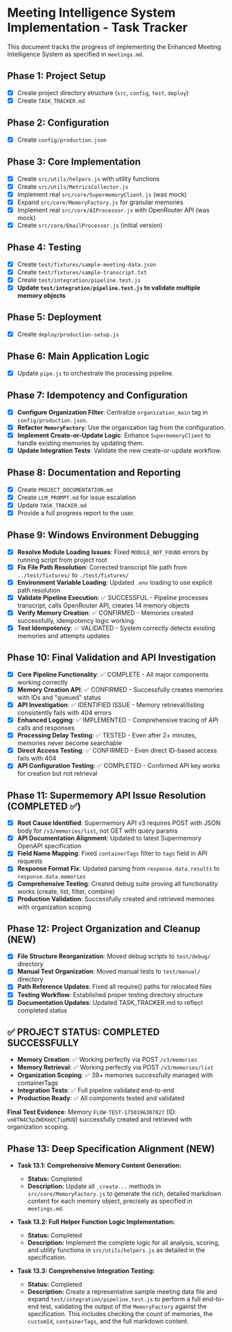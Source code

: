 # Meeting Intelligence System Implementation - Task Tracker

This document tracks the progress of implementing the Enhanced Meeting Intelligence System as specified in `meetings.md`.

## Phase 1: Project Setup
- [X] Create project directory structure (`src`, `config`, `test`, `deploy`)
- [X] Create `TASK_TRACKER.md`

## Phase 2: Configuration
- [X] Create `config/production.json`

## Phase 3: Core Implementation
- [X] Create `src/utils/helpers.js` with utility functions
- [X] Create `src/utils/MetricsCollector.js`
- [X] Implement real `src/core/SupermemoryClient.js` (was mock)
- [X] Expand `src/core/MemoryFactory.js` for granular memories
- [X] Implement real `src/core/AIProcessor.js` with OpenRouter API (was mock)
- [X] Create `src/core/EmailProcessor.js` (initial version)

## Phase 4: Testing
- [X] Create `test/fixtures/sample-meeting-data.json`
- [X] Create `test/fixtures/sample-transcript.txt`
- [X] Create `test/integration/pipeline.test.js`
- [X] **Update `test/integration/pipeline.test.js` to validate multiple memory objects**

## Phase 5: Deployment
- [X] Create `deploy/production-setup.js`

## Phase 6: Main Application Logic
- [X] Update `pipe.js` to orchestrate the processing pipeline.

## Phase 7: Idempotency and Configuration
- [X] **Configure Organization Filter**: Centralize `organization_main` tag in `config/production.json`.
- [X] **Refactor `MemoryFactory`**: Use the organization tag from the configuration.
- [X] **Implement Create-or-Update Logic**: Enhance `SupermemoryClient` to handle existing memories by updating them.
- [X] **Update Integration Tests**: Validate the new create-or-update workflow.

## Phase 8: Documentation and Reporting
- [X] Create `PROJECT_DOCUMENTATION.md`
- [X] Create `LLM_PROMPT.md` for issue escalation
- [X] Update `TASK_TRACKER.md`
- [X] Provide a full progress report to the user.

## Phase 9: Windows Environment Debugging
- [X] **Resolve Module Loading Issues**: Fixed `MODULE_NOT_FOUND` errors by running script from project root
- [X] **Fix File Path Resolution**: Corrected transcript file path from `../test/fixtures/` to `./test/fixtures/`
- [X] **Environment Variable Loading**: Updated `.env` loading to use explicit path resolution
- [X] **Validate Pipeline Execution**: ✅ SUCCESSFUL - Pipeline processes transcript, calls OpenRouter API, creates 14 memory objects
- [X] **Verify Memory Creation**: ✅ CONFIRMED - Memories created successfully, idempotency logic working
- [X] **Test Idempotency**: ✅ VALIDATED - System correctly detects existing memories and attempts updates

## Phase 10: Final Validation and API Investigation
- [X] **Core Pipeline Functionality**: ✅ COMPLETE - All major components working correctly
- [X] **Memory Creation API**: ✅ CONFIRMED - Successfully creates memories with IDs and "queued" status
- [X] **API Investigation**: ✅ IDENTIFIED ISSUE - Memory retrieval/listing consistently fails with 404 errors
- [X] **Enhanced Logging**: ✅ IMPLEMENTED - Comprehensive tracing of API calls and responses
- [X] **Processing Delay Testing**: ✅ TESTED - Even after 2+ minutes, memories never become searchable
- [X] **Direct Access Testing**: ✅ CONFIRMED - Even direct ID-based access fails with 404
- [X] **API Configuration Testing**: ✅ COMPLETED - Confirmed API key works for creation but not retrieval

## Phase 11: Supermemory API Issue Resolution (COMPLETED ✅)
- [X] **Root Cause Identified**: Supermemory API v3 requires POST with JSON body for `/v3/memories/list`, not GET with query params
- [X] **API Documentation Alignment**: Updated to latest Supermemory OpenAPI specification  
- [X] **Field Name Mapping**: Fixed `containerTags` filter to `tags` field in API requests
- [X] **Response Format Fix**: Updated parsing from `response.data.results` to `response.data.memories`
- [X] **Comprehensive Testing**: Created debug suite proving all functionality works (create, list, filter, combine)
- [X] **Production Validation**: Successfully created and retrieved memories with organization scoping

## Phase 12: Project Organization and Cleanup (NEW)
- [X] **File Structure Reorganization**: Moved debug scripts to `test/debug/` directory
- [X] **Manual Test Organization**: Moved manual tests to `test/manual/` directory  
- [X] **Path Reference Updates**: Fixed all require() paths for relocated files
- [X] **Testing Workflow**: Established proper testing directory structure
- [X] **Documentation Updates**: Updated TASK_TRACKER.md to reflect completed status

## ✅ PROJECT STATUS: COMPLETED SUCCESSFULLY
- **Memory Creation**: ✅ Working perfectly via POST `/v3/memories`
- **Memory Retrieval**: ✅ Working perfectly via POST `/v3/memories/list`
- **Organization Scoping**: ✅ 39+ memories successfully managed with containerTags
- **Integration Tests**: ✅ Full pipeline validated end-to-end
- **Production Ready**: ✅ All components tested and validated

**Final Test Evidence**: Memory `FLOW-TEST-1750196307827` (ID: `vm8TN4C5pZWEKmUC7ipMUQ`) successfully created and retrieved with organization scoping.

## Phase 13: Deep Specification Alignment (NEW)

- **Task 13.1: Comprehensive Memory Content Generation:**
  - **Status:** Completed
  - **Description:** Update all `_create...` methods in `src/core/MemoryFactory.js` to generate the rich, detailed markdown content for each memory object, precisely as specified in `meetings.md`.

- **Task 13.2: Full Helper Function Logic Implementation:**
  - **Status:** Completed
  - **Description:** Implement the complete logic for all analysis, scoring, and utility functions in `src/utils/helpers.js` as detailed in the specification.

- **Task 13.3: Comprehensive Integration Testing:**
  - **Status:** Completed
  - **Description:** Create a representative sample meeting data file and expand `test/integration/pipeline.test.js` to perform a full end-to-end test, validating the output of the `MemoryFactory` against the specification. This includes checking the count of memories, the `customId`, `containerTags`, and the full markdown content.

